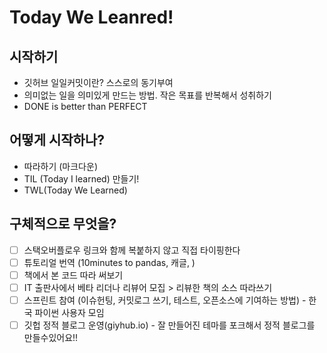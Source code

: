 # Today We Leanred!
## 시작하기
- 깃허브 일일커밋이란? 스스로의 동기부여
- 의미없는 일을 의미있게 만드는 방법. 작은 목표를 반복해서 성취하기
- DONE is better than PERFECT
## 어떻게 시작하나?
- 따라하기 (마크다운)
- TIL (Today I learned) 만들기!
- TWL(Today We Learned)
## 구체적으로 무엇을?
- [ ] 스택오버플로우 링크와 함께 복붙하지 않고 직접 타이핑한다
- [ ] 튜토리얼 번역 (10minutes to pandas, 캐글, ) 
- [ ] 책에서 본 코드 따라 써보기
- [ ] IT 출판사에서 베타 리더나 리뷰어 모집 > 리뷰한 책의 소스 따라쓰기
- [ ] 스프린트 참여 (이슈헌팅, 커밋로그 쓰기, 테스트, 오픈소스에 기여하는 방법) - 한국 파이썬 사용자 모임
- [ ] 깃헙 정적 블로그 운영(giyhub.io) - 잘 만들어진 테마를 포크해서 정적 블로그를 만들수있어요!!
